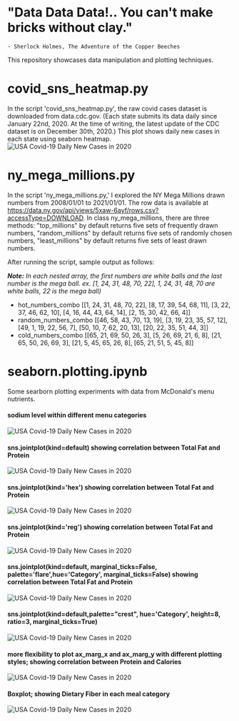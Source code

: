# "Data Data Data!.. You can't make bricks without clay."
    - Sherlock Holmes, The Adventure of the Copper Beeches

This repository showcases data manipulation and plotting techniques. 

# covid_sns_heatmap.py
In the script 'covid_sns_heatmap.py', the raw covid cases dataset is downloaded from data.cdc.gov. 
(Each state submits its data daily since January 22nd, 2020.
At the time of writing, the latest update of the CDC dataset is on December 30th, 2020.)
This plot shows daily new cases in each state using seaborn heatmap.
![USA Covid-19 Daily New Cases in 2020](.gitignore/covid_heatmap_sorted.png)



# ny_mega_millions.py
In the script 'ny_mega_millions.py,' I explored the NY Mega Millions drawn numbers from 2008/01/01 to 2021/01/01. 
The row data is available at https://data.ny.gov/api/views/5xaw-6ayf/rows.csv?accessType=DOWNLOAD.
In class ny_mega_millions, there are three methods:
"top_millions" by default returns five sets of frequently drawn numbers,
"random_millions" by default returns five sets of randomly chosen numbers,
"least_millions" by default returns five sets of least drawn numbers.

After running the script, sample output as follows:
*</p>
**Note:** In each nested array, the first numbers are white balls and the last number is the mega ball.
         ex. [1, 24, 31, 48, 70, 22], 1, 24, 31, 48, 70 are white balls, 22 is the mega ball)<p/>*
- hot_numbers_combo [[1, 24, 31, 48, 70, 22], [8, 17, 39, 54, 68, 11], [3, 22, 37, 46, 62, 10], [4, 16, 44, 43, 64, 14], [2, 15, 30, 42, 66, 4]]
- random_numbers_combo [[46, 58, 43, 70, 13, 19], [3, 19, 23, 35, 57, 12], [49, 1, 19, 22, 56, 7], [50, 10, 7, 62, 20, 13], [20, 22, 35, 51, 44, 3]]
- cold_numbers_combo [[65, 21, 69, 50, 26, 3], [5, 26, 69, 21, 6, 8], [21, 65, 50, 26, 69, 3], [21, 5, 45, 65, 26, 8], [65, 21, 51, 5, 45, 8]]




# seaborn.plotting.ipynb
Some searborn plotting experiments with data from McDonald's menu nutrients.
#### sodium level within different menu categories
![USA Covid-19 Daily New Cases in 2020](.gitignore/Figure_1.png)

#### sns.jointplot(kind=default) showing correlation between Total Fat and Protein 
![USA Covid-19 Daily New Cases in 2020](.gitignore/Figure_2.png)

#### sns.jointplot(kind='hex') showing correlation between Total Fat and Protein
![USA Covid-19 Daily New Cases in 2020](.gitignore/Figure_3.png)

#### sns.jointplot(kind='reg') showing correlation between Total Fat and Protein
![USA Covid-19 Daily New Cases in 2020](.gitignore/Figure_4.png)

#### sns.jointplot(kind=default, marginal_ticks=False, palette='flare',hue='Category', marginal_ticks=False) showing correlation between Total Fat and Protein
![USA Covid-19 Daily New Cases in 2020](.gitignore/Figure_5.png)

#### sns.jointplot(kind=default,palette="crest", hue='Category', height=8, ratio=3, marginal_ticks=True)
![USA Covid-19 Daily New Cases in 2020](.gitignore/Figure_6.png)

#### more flexibility to plot ax_marg_x and ax_marg_y with different plotting styles; showing correlation between Protein and Calories
![USA Covid-19 Daily New Cases in 2020](.gitignore/Figure_7.png)

#### Boxplot; showing Dietary Fiber in each meal category
![USA Covid-19 Daily New Cases in 2020](.gitignore/Figure_8.png)
